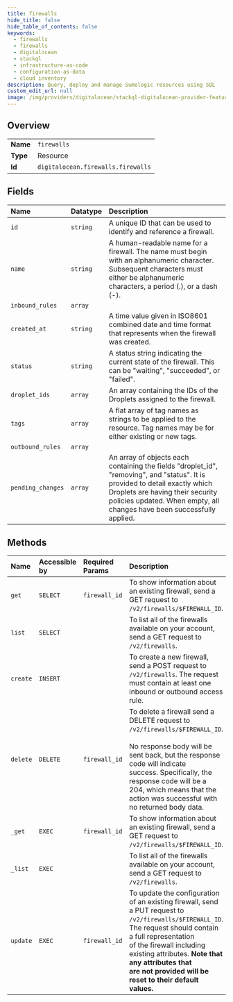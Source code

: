 ```yaml
---
title: firewalls
hide_title: false
hide_table_of_contents: false
keywords:
  - firewalls
  - firewalls
  - digitalocean    
  - stackql
  - infrastructure-as-code
  - configuration-as-data
  - cloud inventory
description: Query, deploy and manage Sumologic resources using SQL
custom_edit_url: null
image: /img/providers/digitalocean/stackql-digitalocean-provider-featured-image.png
---
```

  
    

## Overview
<table><tbody>
<tr><td><b>Name</b></td><td><code>firewalls</code></td></tr>
<tr><td><b>Type</b></td><td>Resource</td></tr>
<tr><td><b>Id</b></td><td><code>digitalocean.firewalls.firewalls</code></td></tr>
</tbody></table>

## Fields
| Name | Datatype | Description |
|:-----|:---------|:------------|
| `id` | `string` | A unique ID that can be used to identify and reference a firewall. |
| `name` | `string` | A human-readable name for a firewall. The name must begin with an alphanumeric character. Subsequent characters must either be alphanumeric characters, a period (.), or a dash (-). |
| `inbound_rules` | `array` |  |
| `created_at` | `string` | A time value given in ISO8601 combined date and time format that represents when the firewall was created. |
| `status` | `string` | A status string indicating the current state of the firewall. This can be "waiting", "succeeded", or "failed". |
| `droplet_ids` | `array` | An array containing the IDs of the Droplets assigned to the firewall. |
| `tags` | `array` | A flat array of tag names as strings to be applied to the resource. Tag names may be for either existing or new tags. |
| `outbound_rules` | `array` |  |
| `pending_changes` | `array` | An array of objects each containing the fields "droplet_id", "removing", and "status". It is provided to detail exactly which Droplets are having their security policies updated. When empty, all changes have been successfully applied. |
## Methods
| Name | Accessible by | Required Params | Description |
|:-----|:--------------|:----------------|:------------|
| `get` | `SELECT` | `firewall_id` | To show information about an existing firewall, send a GET request to `/v2/firewalls/$FIREWALL_ID`. |
| `list` | `SELECT` |  | To list all of the firewalls available on your account, send a GET request to `/v2/firewalls`. |
| `create` | `INSERT` |  | To create a new firewall, send a POST request to `/v2/firewalls`. The request<br />must contain at least one inbound or outbound access rule.<br /> |
| `delete` | `DELETE` | `firewall_id` | To delete a firewall send a DELETE request to `/v2/firewalls/$FIREWALL_ID`.<br /><br />No response body will be sent back, but the response code will indicate<br />success. Specifically, the response code will be a 204, which means that the<br />action was successful with no returned body data.<br /> |
| `_get` | `EXEC` | `firewall_id` | To show information about an existing firewall, send a GET request to `/v2/firewalls/$FIREWALL_ID`. |
| `_list` | `EXEC` |  | To list all of the firewalls available on your account, send a GET request to `/v2/firewalls`. |
| `update` | `EXEC` | `firewall_id` | To update the configuration of an existing firewall, send a PUT request to<br />`/v2/firewalls/$FIREWALL_ID`. The request should contain a full representation<br />of the firewall including existing attributes. **Note that any attributes that<br />are not provided will be reset to their default values.**<br /> |
